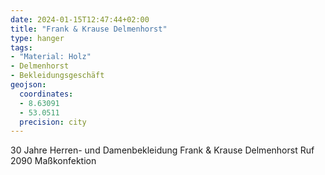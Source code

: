 ```yaml
---
date: 2024-01-15T12:47:44+02:00
title: "Frank & Krause Delmenhorst"
type: hanger
tags:
- "Material: Holz"
- Delmenhorst
- Bekleidungsgeschäft
geojson:
  coordinates:
  - 8.63091
  - 53.0511
  precision: city
---
```

30 Jahre
Herren- und Damenbekleidung
Frank & Krause Delmenhorst
Ruf 2090
Maßkonfektion
